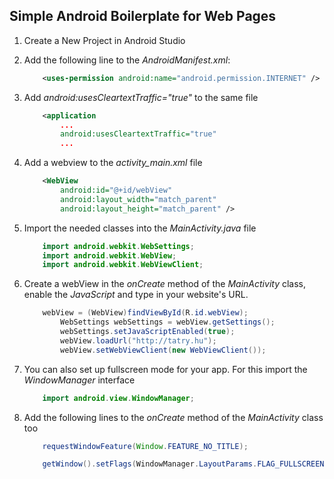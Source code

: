 ## Simple Android Boilerplate for Web Pages

1. Create a New Project in Android Studio

1. Add the following line to the _AndroidManifest.xml_: 


    ```xml
        <uses-permission android:name="android.permission.INTERNET" />
    ```

1. Add _android:usesCleartextTraffic="true"_ to the same file


    ```xml
        <application
            ...
            android:usesCleartextTraffic="true"
            ...

    ```

1. Add a webview to the _activity_main.xml_ file

    ```xml
        <WebView
            android:id="@+id/webView"
            android:layout_width="match_parent"
            android:layout_height="match_parent" />
    ```

1. Import the needed classes into the _MainActivity.java_ file

    ```java
        import android.webkit.WebSettings;
        import android.webkit.WebView;
        import android.webkit.WebViewClient;
    ```

2. Create  a webView in the _onCreate_ method of the _MainActivity_ class, enable the _JavaScript_ and type in your website's URL.

    ```java
        webView = (WebView)findViewById(R.id.webView);
            WebSettings webSettings = webView.getSettings();
            webSettings.setJavaScriptEnabled(true);
            webView.loadUrl("http://tatry.hu");
            webView.setWebViewClient(new WebViewClient());
    ```

3. You can also set up fullscreen mode for your app. For this import the _WindowManager_ interface

    ```java
        import android.view.WindowManager;
    ```

4. Add the following lines to the _onCreate_ method of the _MainActivity_ class too

    ```java
        requestWindowFeature(Window.FEATURE_NO_TITLE);

        getWindow().setFlags(WindowManager.LayoutParams.FLAG_FULLSCREEN, WindowManager.LayoutParams.FLAG_FULLSCREEN);
    ```

